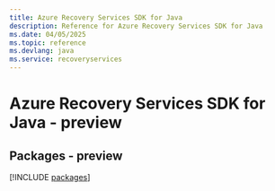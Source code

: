 ```yaml
---
title: Azure Recovery Services SDK for Java
description: Reference for Azure Recovery Services SDK for Java
ms.date: 04/05/2025
ms.topic: reference
ms.devlang: java
ms.service: recoveryservices
---
```

# Azure Recovery Services SDK for Java - preview
## Packages - preview
[!INCLUDE [packages](recovery-services-index.md)]